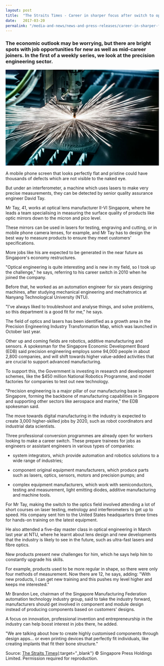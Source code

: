 ```yaml
---
layout: post
title:  "The Straits Times - Career in sharper focus after switch to optical engineering"
date:   2017-03-20
permalink: "/media-and-news/news-and-press-releases/career-in-sharper-focus-after-switch-to-optical-engineering"
---
```


### **The economic outlook may be worrying, but there are bright spots with job opportunities for new as well as mid-career joiners. In the first of a weekly series, we look at the precision engineering sector.**

![The Straits Times - Career in sharper focus after switch to optical engineering ](/images/career-in-sharper-focus-after-switch-to-optical-engineering.png)

A mobile phone screen that looks perfectly flat and pristine could have thousands of defects which are not visible to the naked eye.

But under an interferometer, a machine which uses lasers to make very precise measurements, they can be detected by senior quality assurance engineer David Tay.

Mr Tay, 41, works at optical lens manufacturer II-VI Singapore, where he leads a team specialising in measuring the surface quality of products like optic mirrors down to the micron and pico level.

These mirrors can be used in lasers for testing, engraving and cutting, or in mobile phone camera lenses, for example, and Mr Tay has to design the best way to measure products to ensure they meet customers' specifications.

More jobs like his are expected to be generated in the near future as Singapore's economy restructures.


"Optical engineering is quite interesting and is new in my field, so I took up the challenge," he says, referring to his career switch in 2010 when he joined the company.

Before that, he worked as an automation engineer for six years designing machines, after studying mechanical engineering and mechatronics at Nanyang Technological University (NTU).

"I've always liked to troubleshoot and analyse things, and solve problems, so this department is a good fit for me," he says.

The field of optics and lasers has been identified as a growth area in the Precision Engineering Industry Transformation Map, which was launched in October last year.

Other up and coming fields are robotics, additive manufacturing and sensors. A spokesman for the Singapore Economic Development Board (EDB) said precision engineering employs some 94,000 people in about 2,800 companies, and will shift towards higher value-added activities that are crucial to support advanced manufacturing.

To support this, the Government is investing in research and development schemes, like the $450 million National Robotics Programme, and model factories for companies to test out new technology.

"Precision engineering is a major pillar of our manufacturing base in Singapore, forming the backbone of manufacturing capabilities in Singapore and supporting other sectors like aerospace and marine," the EDB spokesman said.

The move towards digital manufacturing in the industry is expected to create 3,000 higher-skilled jobs by 2020, such as robot coordinators and industrial data scientists.

Three professional conversion programmes are already open for workers looking to make a career switch. These prepare trainees for jobs as engineers or assistant engineers in various types of companies:

* system integrators, which provide automation and robotics solutions to a wide range of industries;

* component original equipment manufacturers, which produce parts such as lasers, optics, sensors, motors and precision pumps; and

* complex equipment manufacturers, which work with semiconductors, testing and measurement, light emitting diodes, additive manufacturing and machine tools.

For Mr Tay, making the switch to the optics field involved attending a lot of short courses on laser testing, metrology and interferometers to get up to speed. His company sent him to the United States headquarters three times for hands-on training on the latest equipment.

He also attended a five-day master class in optical engineering in March last year at NTU, where he learnt about lens design and new developments that the industry is likely to see in the future, such as ultra-fast lasers and fibre optics.

New products present new challenges for him, which he says help him to constantly upgrade his skills.

For example, products used to be more regular in shape, so there were only four methods of measurement. Now there are 12, he says, adding: "With new products, I can get new training and this pushes my level higher and keeps me interested."

Mr Brandon Lee, chairman of the Singapore Manufacturing Federation automation technology industry group, said to take the industry forward, manufacturers should get involved in component and module design instead of producing components based on customers' designs.

A focus on innovation, professional invention and entrepreneurship in the industry can help boost interest in jobs there, he added.

"We are talking about how to create highly customised components through design apps... or even printing devices that perfectly fit individuals, like creating implants that fit their bone structure."

Source: [The Straits Times](https://www.straitstimes.com/singapore/career-in-sharper-focus-after-switch-to-optical-engineering){:target="_blank"} © Singapore Press Holdings Limited. Permission required for reproduction.

